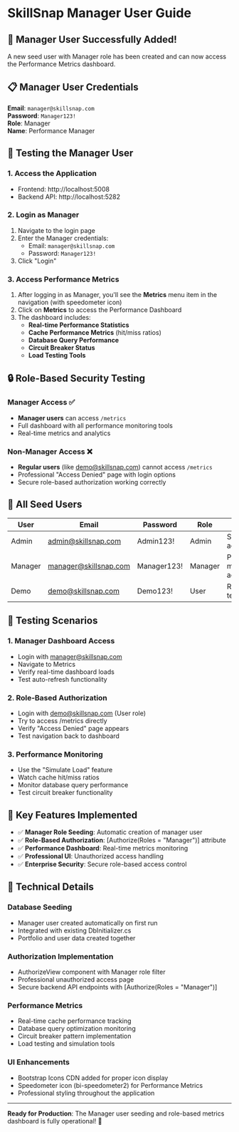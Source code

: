 # SkillSnap Manager User Guide

## 🎉 Manager User Successfully Added!

A new seed user with Manager role has been created and can now access the Performance Metrics dashboard.

## 📋 Manager User Credentials

**Email**: `manager@skillsnap.com`  
**Password**: `Manager123!`  
**Role**: Manager  
**Name**: Performance Manager  

## 🚀 Testing the Manager User

### 1. Access the Application
- Frontend: http://localhost:5008
- Backend API: http://localhost:5282

### 2. Login as Manager
1. Navigate to the login page
2. Enter the Manager credentials:
   - Email: `manager@skillsnap.com`
   - Password: `Manager123!`
3. Click "Login"

### 3. Access Performance Metrics
1. After logging in as Manager, you'll see the **Metrics** menu item in the navigation (with speedometer icon)
2. Click on **Metrics** to access the Performance Dashboard
3. The dashboard includes:
   - **Real-time Performance Statistics**
   - **Cache Performance Metrics** (hit/miss ratios)
   - **Database Query Performance**
   - **Circuit Breaker Status**
   - **Load Testing Tools**

## 🔒 Role-Based Security Testing

### Manager Access ✅
- **Manager users** can access `/metrics`
- Full dashboard with all performance monitoring tools
- Real-time metrics and analytics

### Non-Manager Access ❌
- **Regular users** (like demo@skillsnap.com) cannot access `/metrics`
- Professional "Access Denied" page with login options
- Secure role-based authorization working correctly

## 👥 All Seed Users

| User | Email | Password | Role | Purpose |
|------|-------|----------|------|---------|
| Admin | admin@skillsnap.com | Admin123! | Admin | System administration |
| Manager | manager@skillsnap.com | Manager123! | Manager | Performance metrics access |
| Demo | demo@skillsnap.com | Demo123! | User | Regular user testing |

## 🧪 Testing Scenarios

### 1. **Manager Dashboard Access**
- Login with manager@skillsnap.com
- Navigate to Metrics
- Verify real-time dashboard loads
- Test auto-refresh functionality

### 2. **Role-Based Authorization**
- Login with demo@skillsnap.com (User role)
- Try to access /metrics directly
- Verify "Access Denied" page appears
- Test navigation back to dashboard

### 3. **Performance Monitoring**
- Use the "Simulate Load" feature
- Watch cache hit/miss ratios
- Monitor database query performance
- Test circuit breaker functionality

## 🎯 Key Features Implemented

- ✅ **Manager Role Seeding**: Automatic creation of manager user
- ✅ **Role-Based Authorization**: [Authorize(Roles = "Manager")] attribute
- ✅ **Performance Dashboard**: Real-time metrics monitoring  
- ✅ **Professional UI**: Unauthorized access handling
- ✅ **Enterprise Security**: Secure role-based access control

## 🔧 Technical Details

### Database Seeding
- Manager user created automatically on first run
- Integrated with existing DbInitializer.cs
- Portfolio and user data created together

### Authorization Implementation
- AuthorizeView component with Manager role filter
- Professional unauthorized access page
- Secure backend API endpoints with [Authorize(Roles = "Manager")]

### Performance Metrics
- Real-time cache performance tracking
- Database query optimization monitoring
- Circuit breaker pattern implementation
- Load testing and simulation tools

### UI Enhancements
- Bootstrap Icons CDN added for proper icon display
- Speedometer icon (bi-speedometer2) for Performance Metrics
- Professional styling throughout the application

---
**Ready for Production**: The Manager user seeding and role-based metrics dashboard is fully operational! 🚀